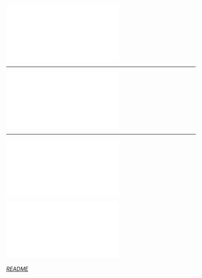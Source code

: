 ![](План%20курса.md)

---

![GPT-рекомендации](knowledge/GPT-рекомендации.md)


---

![LLM](knowledge/LLM.md)

![Полезности](knowledge/Полезности.md)

###### [README](README.md)

